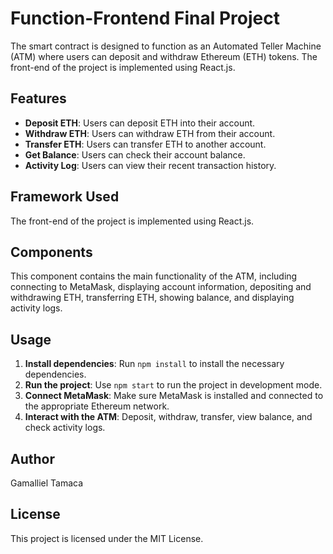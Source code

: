 # Function-Frontend Final Project

The smart contract is designed to function as an Automated Teller Machine (ATM) where users can deposit and withdraw Ethereum (ETH) tokens. The front-end of the project is implemented using React.js.

## Features
- **Deposit ETH**: Users can deposit ETH into their account.
- **Withdraw ETH**: Users can withdraw ETH from their account.
- **Transfer ETH**: Users can transfer ETH to another account.
- **Get Balance**: Users can check their account balance.
- **Activity Log**: Users can view their recent transaction history.

## Framework Used
The front-end of the project is implemented using React.js.

## Components
This component contains the main functionality of the ATM, including connecting to MetaMask, displaying account information, depositing and withdrawing ETH, transferring ETH, showing balance, and displaying activity logs.

## Usage
1. **Install dependencies**: Run `npm install` to install the necessary dependencies.
2. **Run the project**: Use `npm start` to run the project in development mode.
3. **Connect MetaMask**: Make sure MetaMask is installed and connected to the appropriate Ethereum network.
4. **Interact with the ATM**: Deposit, withdraw, transfer, view balance, and check activity logs.

## Author
Gamalliel Tamaca

## License
This project is licensed under the MIT License.
